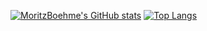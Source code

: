 [![MoritzBoehme's GitHub stats](https://github-readme-stats.vercel.app/api?username=MoritzBoehme&show_icons=true&theme=dracula&hide_border=true)](https://github.com/anuraghazra/github-readme-stats)
[![Top Langs](https://github-readme-stats.vercel.app/api/top-langs/?username=MoritzBoehme&theme=dracula&layout=compact&hide_border=true?exclude_repo=dotfiles,doom-emacs)](https://github.com/anuraghazra/github-readme-stats)
